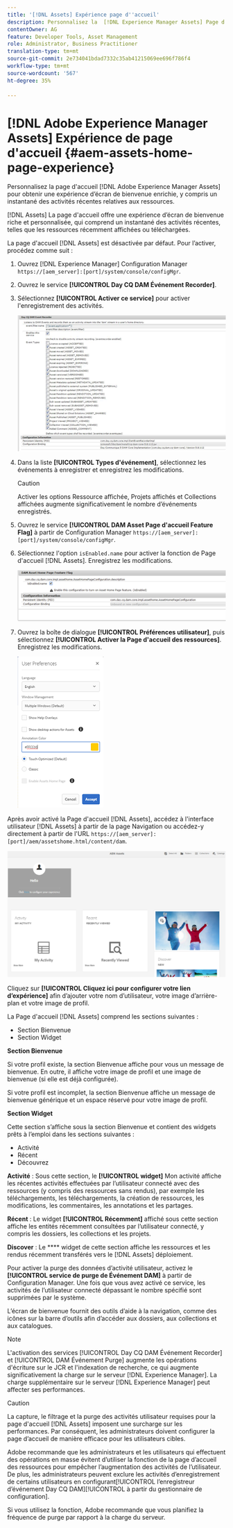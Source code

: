 ```yaml
---
title: '[!DNL Assets] Expérience page d''accueil'
description: Personnalisez la  [!DNL Experience Manager Assets] Page d'accueil pour une expérience d’écran de bienvenue enrichie, y compris un instantané des activités récentes relatives aux ressources.
contentOwner: AG
feature: Developer Tools, Asset Management
role: Administrator, Business Practitioner
translation-type: tm+mt
source-git-commit: 2e734041bdad7332c35ab41215069ee696f786f4
workflow-type: tm+mt
source-wordcount: '567'
ht-degree: 35%

---
```



# [!DNL Adobe Experience Manager Assets] Expérience de page d&#39;accueil  {#aem-assets-home-page-experience}

Personnalisez la page d&#39;accueil [!DNL Adobe Experience Manager Assets] pour obtenir une expérience d’écran de bienvenue enrichie, y compris un instantané des activités récentes relatives aux ressources.

[!DNL Assets] La page d&#39;accueil offre une expérience d’écran de bienvenue riche et personnalisée, qui comprend un instantané des activités récentes, telles que les ressources récemment affichées ou téléchargées.

La page d&#39;accueil [!DNL Assets] est désactivée par défaut. Pour l’activer, procédez comme suit :

1. Ouvrez [!DNL Experience Manager] Configuration Manager `https://[aem_server]:[port]/system/console/configMgr`.
1. Ouvrez le service **[!UICONTROL Day CQ DAM Événement Recorder]**.
1. Sélectionnez **[!UICONTROL Activer ce service]** pour activer l&#39;enregistrement des activités.

   ![chlimage_1-250](assets/chlimage_1-250.png)

1. Dans la liste **[!UICONTROL Types d&#39;événement]**, sélectionnez les événements à enregistrer et enregistrez les modifications.

   >[!CAUTION]
   >
   >Activer les options Ressource affichée, Projets affichés et Collections affichées augmente significativement le nombre d’événements enregistrés.

1. Ouvrez le service **[!UICONTROL DAM Asset Page d&#39;accueil Feature Flag]** à partir de Configuration Manager `https://[aem_server]:[port]/system/console/configMgr`.
1. Sélectionnez l&#39;option `isEnabled.name` pour activer la fonction de Page d&#39;accueil [!DNL Assets]. Enregistrez les modifications.

   ![chlimage_1-251](assets/chlimage_1-251.png)

1. Ouvrez la boîte de dialogue **[!UICONTROL Préférences utilisateur]**, puis sélectionnez **[!UICONTROL Activer la Page d&#39;accueil des ressources]**. Enregistrez les modifications.

   ![Activer la page d&#39;accueil de ressources dans la boîte de dialogue Préférences utilisateur](assets/Annotation-color.png)

Après avoir activé la Page d&#39;accueil [!DNL Assets], accédez à l&#39;interface utilisateur [!DNL Assets] à partir de la page Navigation ou accédez-y directement à partir de l&#39;URL `https://[aem_server]:[port]/aem/assetshome.html/content/dam`.

![configurer le lien d’expérience dans l’interface utilisateur Ressources](assets/config-experience-link.png)

Cliquez sur **[!UICONTROL Cliquez ici pour configurer votre lien d’expérience]** afin d’ajouter votre nom d’utilisateur, votre image d’arrière-plan et votre image de profil.

La Page d&#39;accueil [!DNL Assets] comprend les sections suivantes :

* Section Bienvenue
* Section Widget

**Section Bienvenue**

Si votre profil existe, la section Bienvenue affiche pour vous un message de bienvenue. En outre, il affiche votre image de profil et une image de bienvenue (si elle est déjà configurée).

Si votre profil est incomplet, la section Bienvenue affiche un message de bienvenue générique et un espace réservé pour votre image de profil.

**Section Widget**

Cette section s’affiche sous la section Bienvenue et contient des widgets prêts à l’emploi dans les sections suivantes :

* Activité
* Récent
* Découvrez

**Activité** : Sous cette section, le  **[!UICONTROL widget]** Mon activité affiche les récentes activités effectuées par l’utilisateur connecté avec des ressources (y compris des ressources sans rendus), par exemple les téléchargements, les téléchargements, la création de ressources, les modifications, les commentaires, les annotations et les partages.

**Récent** : Le widget  **[!UICONTROL Récemment]** affiché sous cette section affiche les entités récemment consultées par l’utilisateur connecté, y compris les dossiers, les collections et les projets.

**Discover** : Le  **** widget de cette section affiche les ressources et les rendus récemment transférés vers le  [!DNL Assets] déploiement.

Pour activer la purge des données d’activité utilisateur, activez le **[!UICONTROL service de purge de Événement DAM]** à partir de Configuration Manager. Une fois que vous avez activé ce service, les activités de l’utilisateur connecté dépassant le nombre spécifié sont supprimées par le système.

L’écran de bienvenue fournit des outils d’aide à la navigation, comme des icônes sur la barre d’outils afin d’accéder aux dossiers, aux collections et aux catalogues.

>[!NOTE]
>
>L&#39;activation des services [!UICONTROL Day CQ DAM Événement Recorder] et [!UICONTROL DAM Événement Purge] augmente les opérations d&#39;écriture sur le JCR et l&#39;indexation de recherche, ce qui augmente significativement la charge sur le serveur [!DNL Experience Manager]. La charge supplémentaire sur le serveur [!DNL Experience Manager] peut affecter ses performances.

>[!CAUTION]
>
>La capture, le filtrage et la purge des activités utilisateur requises pour la page d&#39;accueil [!DNL Assets] imposent une surcharge sur les performances. Par conséquent, les administrateurs doivent configurer la page d’accueil de manière efficace pour les utilisateurs cibles.
>
>Adobe recommande que les administrateurs et les utilisateurs qui effectuent des opérations en masse évitent d’utiliser la fonction de la page d’accueil des ressources pour empêcher l’augmentation des activités de l’utilisateur.  De plus, les administrateurs peuvent exclure les activités d’enregistrement de certains utilisateurs en configurant[!UICONTROL  l’enregistreur d’événement Day CQ DAM][!UICONTROL  à partir du gestionnaire de configuration].
>
>Si vous utilisez la fonction, Adobe recommande que vous planifiez la fréquence de purge par rapport à la charge du serveur.

